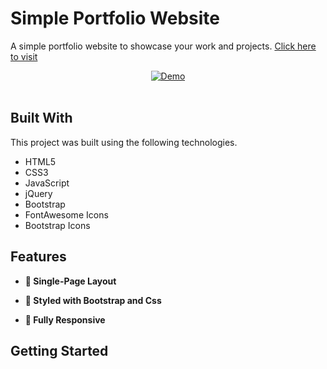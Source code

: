

# Simple Portfolio Website

A simple portfolio website to showcase your work and projects. <a href="https://20a31a05g9.github.io/portfolio/index.html#" target="_blank">Click here to visit</a>
<div align="center">
  <a href="https://20a31a05g9.github.io/portfolio/index.html#" target="_blank"><img alt="Demo" src="" /></a>
</div>

<br/>

## **Built With**

This project was built using the following technologies.

- HTML5
- CSS3
- JavaScript
- jQuery
- Bootstrap
- FontAwesome Icons
- Bootstrap Icons

## **Features**

- **📖 Single-Page Layout**

- **🎨 Styled with Bootstrap and Css**

- **📱 Fully Responsive**

## **Getting Started**





